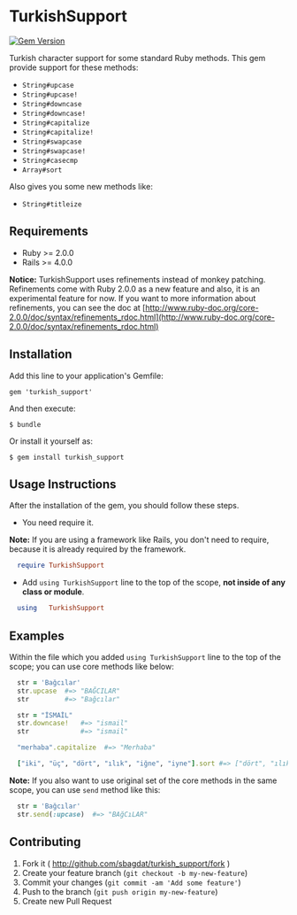 # TurkishSupport

[![Gem Version](https://badge.fury.io/rb/turkish_support.svg)](http://badge.fury.io/rb/turkish_support)

Turkish character support for some standard Ruby methods. This gem provide support for these methods:
* `String#upcase`
* `String#upcase!`
* `String#downcase`
* `String#downcase!`
* `String#capitalize`
* `String#capitalize!`
* `String#swapcase`
* `String#swapcase!`
* `String#casecmp`
* `Array#sort`

Also gives you some new methods like:
* `String#titleize`

## Requirements

* Ruby  >= 2.0.0
* Rails >= 4.0.0

__Notice:__ TurkishSupport uses refinements instead of monkey patching. Refinements come with Ruby 2.0.0 as a new feature
and also, it is an experimental feature for now. If you want to more information about refinements, you can see the doc at [http://www.ruby-doc.org/core-2.0.0/doc/syntax/refinements_rdoc.html](http://www.ruby-doc.org/core-2.0.0/doc/syntax/refinements_rdoc.html)

## Installation

Add this line to your application's Gemfile:

    gem 'turkish_support'

And then execute:

    $ bundle

Or install it yourself as:

    $ gem install turkish_support

## Usage Instructions

After the installation of the gem, you should follow these steps.

* You need require it.

__Note:__ If you are using a framework like Rails, you don't need to require, because it is already required by the framework.

```ruby
  require TurkishSupport
```

* Add `using TurkishSupport` line to the top of the scope, __not inside of any class or module__.

```ruby
  using   TurkishSupport
```

## Examples

Within the file which you added `using TurkishSupport` line to the top of the scope; you can use core methods like below:

```ruby
  str = 'Bağcılar'
  str.upcase  #=> "BAĞCILAR"
  str         #=> "Bağcılar"

  str = "İSMAİL"
  str.downcase!   #=> "ismail"
  str             #=> "ismail"

  "merhaba".capitalize  #=> "Merhaba"

  ["iki", "üç", "dört", "ılık", "iğne", "iyne"].sort #=> ["dört", "ılık", "iğne", "iki", "iyne", "üç"]
```

__Note:__ If you also want to use original set of the core methods in the same scope, you can use `send` method like this:

```ruby
  str = 'Bağcılar'
  str.send(:upcase)  #=> "BAğCıLAR"
```


## Contributing

1. Fork it ( http://github.com/sbagdat/turkish_support/fork )
2. Create your feature branch (`git checkout -b my-new-feature`)
3. Commit your changes (`git commit -am 'Add some feature'`)
4. Push to the branch (`git push origin my-new-feature`)
5. Create new Pull Request
